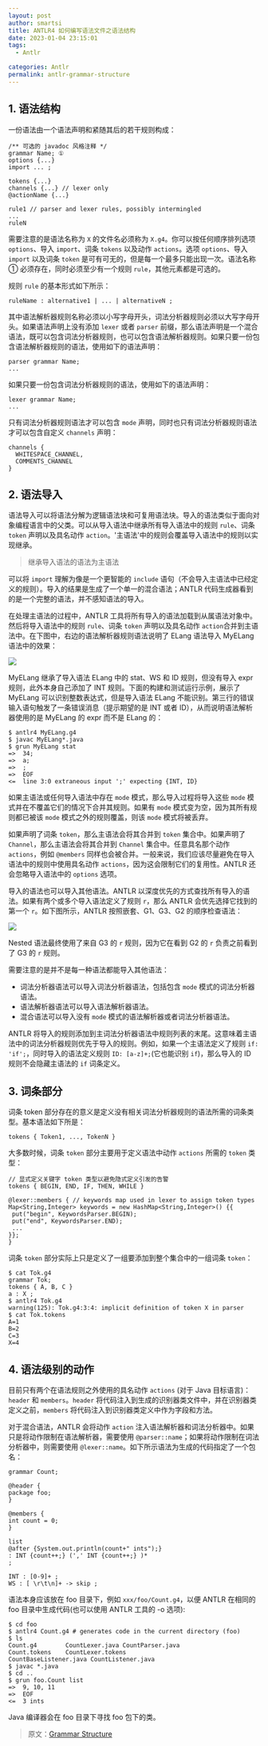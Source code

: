 ```yaml
---
layout: post
author: smartsi
title: ANTLR4 如何编写语法文件之语法结构
date: 2023-01-04 23:15:01
tags:
  - Antlr

categories: Antlr
permalink: antlr-grammar-structure
---
```


## 1. 语法结构

一份语法由一个语法声明和紧随其后的若干规则构成：
```
/** 可选的 javadoc 风格注释 */
grammar Name; ①
options {...}
import ... ;

tokens {...}
channels {...} // lexer only
@actionName {...}

rule1 // parser and lexer rules, possibly intermingled
...
ruleN
```
需要注意的是语法名称为 `X` 的文件名必须称为 `X.g4`。你可以按任何顺序排列选项 `options`、导入 `import`、词条 `tokens` 以及动作 `actions`。选项 `options`、导入 `import` 以及词条 `token` 是可有可无的，但是每一个最多只能出现一次。语法名称 ① 必须存在，同时必须至少有一个规则 `rule`，其他元素都是可选的。

规则 `rule` 的基本形式如下所示：
```
ruleName : alternative1 | ... | alternativeN ;
```
其中语法解析器规则名称必须以小写字母开头，词法分析器规则必须以大写字母开头。如果语法声明上没有添加 `lexer` 或者 `parser` 前缀，那么语法声明是一个混合语法，既可以包含词法分析器规则，也可以包含语法解析器规则。如果只要一份包含语法解析器规则的语法，使用如下的语法声明：
```
parser grammar Name;
...
```
如果只要一份包含词法分析器规则的语法，使用如下的语法声明：
```
lexer grammar Name;
...
```
只有词法分析器规则语法才可以包含 `mode` 声明，同时也只有词法分析器规则语法才可以包含自定义 `channels` 声明：
```
channels {
  WHITESPACE_CHANNEL,
  COMMENTS_CHANNEL
}
```

## 2. 语法导入

语法导入可以将语法分解为逻辑语法块和可复用语法块。导入的语法类似于面向对象编程语言中的父类。可以从导入语法中继承所有导入语法中的规则 `rule`、词条 `token` 声明以及具名动作 `action`。'主语法'中的规则会覆盖导入语法中的规则以实现继承。

> 继承导入语法的语法为主语法

可以将 `import` 理解为像是一个更智能的 `include` 语句（不会导入主语法中已经定义的规则）。导入的结果是生成了一个单一的混合语法；ANTLR 代码生成器看到的是一个完整的语法，并不感知语法的导入。

在处理主语法的过程中，ANTLR 工具将所有导入的语法加载到从属语法对象中。然后将导入语法中的规则 `rule`、词条 `token` 声明以及具名动作 `action`合并到主语法中。在下图中，右边的语法解析器规则语法说明了 ELang 语法导入 MyELang 语法中的效果：

![](../../Image/Antlr/antlr-grammar-structure-1.png)

MyELang 继承了导入语法 ELang 中的 stat、WS 和 ID 规则，但没有导入 expr 规则，此外本身自己添加了 INT 规则。下面的构建和测试运行示例，展示了 MyELang 可以识别整数表达式，但是导入语法 ELang 不能识别。第三行的错误输入语句触发了一条错误消息（提示期望的是 INT 或者 ID），从而说明语法解析器使用的是 MyELang 的 expr 而不是 ELang 的：
```
$ antlr4 MyELang.g4
$ javac MyELang*.java
$ grun MyELang stat
=>  34;
=>  a;
=>  ;
=>  EOF
<=  line 3:0 extraneous input ';' expecting {INT, ID}
```
如果主语法或任何导入语法中存在 `mode` 模式，那么导入过程将导入这些 `mode` 模式并在不覆盖它们的情况下合并其规则。如果有 `mode` 模式变为空，因为其所有规则都已被该 `mode` 模式之外的规则覆盖，则该 `mode` 模式将被丢弃。

如果声明了词条 `token`，那么主语法会将其合并到 `token` 集合中。如果声明了 `Channel`，那么主语法会将其合并到 `Channel` 集合中。任意具名那个动作 `actions`，例如 `@members` 同样也会被合并。一般来说，我们应该尽量避免在导入语法中的规则中使用具名动作 `actions`，因为这会限制它们的复用性。ANTLR 还会忽略导入语法中的 `options` 选项。

导入的语法也可以导入其他语法。ANTLR 以深度优先的方式查找所有导入的语法。如果有两个或多个导入语法定义了规则 `r`，那么 ANTLR 会优先选择它找到的第一个 `r`。如下图所示，ANTLR 按照嵌套、G1、G3、G2 的顺序检查语法：

![](../../Image/Antlr/antlr-grammar-structure-2.png)

Nested 语法最终使用了来自 G3 的 `r` 规则，因为它在看到 G2 的 `r` 负责之前看到了 G3 的 `r` 规则。

需要注意的是并不是每一种语法都能导入其他语法：
- 词法分析器语法可以导入词法分析器语法，包括包含 `mode` 模式的词法分析器语法。
- 语法解析器语法可以导入语法解析器语法。
- 混合语法可以导入没有 `mode` 模式的语法解析器或者词法分析器语法。

ANTLR 将导入的规则添加到主词法分析器语法中规则列表的末尾。这意味着主语法中的词法分析器规则优先于导入的规则。例如，如果一个主语法定义了规则 `if: 'if';`，同时导入的语法定义规则 `ID: [a-z]+;`(它也能识别 `if`)，那么导入的 ID 规则不会隐藏主语法的 `if` 词条定义。

## 3. 词条部分

词条 token 部分存在的意义是定义没有相关词法分析器规则的语法所需的词条类型。基本语法如下所是：
```
tokens { Token1, ..., TokenN }
```
大多数时候，词条 `token` 部分主要用于定义语法中动作 `actions` 所需的 `token` 类型：
```
// 显式定义关键字 token 类型以避免隐式定义引发的告警
tokens { BEGIN, END, IF, THEN, WHILE }

@lexer::members { // keywords map used in lexer to assign token types
Map<String,Integer> keywords = new HashMap<String,Integer>() {{
 put("begin", KeywordsParser.BEGIN);
 put("end", KeywordsParser.END);
 ...
}};
}
```
词条 `token` 部分实际上只是定义了一组要添加到整个集合中的一组词条 `token`：
```
$ cat Tok.g4
grammar Tok;
tokens { A, B, C }
a : X ;
$ antlr4 Tok.g4
warning(125): Tok.g4:3:4: implicit definition of token X in parser
$ cat Tok.tokens
A=1
B=2
C=3
X=4
```

## 4. 语法级别的动作

目前只有两个在语法规则之外使用的具名动作 `actions` (对于 Java 目标语言)：`header` 和 `members`。`header` 将代码注入到生成的识别器类文件中，并在识别器类定义之前，`members` 将代码注入到识别器类定义中作为字段和方法。

对于混合语法，ANTLR 会将动作 `action` 注入语法解析器和词法分析器中。如果只是将动作限制在语法解析器，需要使用 `@parser::name`；如果将动作限制在词法分析器中，则需要使用 `@lexer::name`。如下所示语法为生成的代码指定了一个包名：
```
grammar Count;

@header {
package foo;
}

@members {
int count = 0;
}

list
@after {System.out.println(count+" ints");}
: INT {count++;} (',' INT {count++;} )*
;

INT : [0-9]+ ;
WS : [ \r\t\n]+ -> skip ;
```

语法本身应该放在 foo 目录下，例如 `xxx/foo/Count.g4`，以便 ANTLR 在相同的 foo 目录中生成代码(也可以使用 ANTLR 工具的 -o 选项):
```
$ cd foo
$ antlr4 Count.g4 # generates code in the current directory (foo)
$ ls
Count.g4		CountLexer.java	CountParser.java
Count.tokens	CountLexer.tokens
CountBaseListener.java CountListener.java
$ javac *.java
$ cd ..
$ grun foo.Count list
=> 	9, 10, 11
=> 	EOF
<= 	3 ints
```
Java 编译器会在 foo 目录下寻找 foo 包下的类。

> 原文：[Grammar Structure](https://github.com/antlr/antlr4/blob/master/doc/grammars.md)
